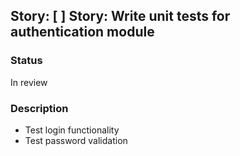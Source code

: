 ## Story: [ ] Story: Write unit tests for authentication module

### Status

In review

### Description

- Test login functionality
- Test password validation


